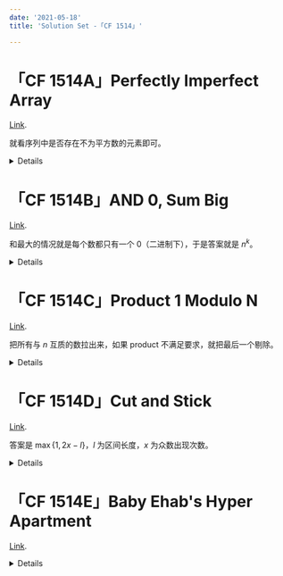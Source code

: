 ```yaml
---
date: '2021-05-18'
title: 'Solution Set -「CF 1514」'

---
```




# 「CF 1514A」Perfectly Imperfect Array

[Link](https://codeforces.com/contest/1514/problem/A).

就看序列中是否存在不为平方数的元素即可。

<details>

```cpp[class="line-numbers"]
#include<bits/stdc++.h>
using namespace std;
typedef long long ll;
template<typename T>void sf(T &x){x=0;T f=0;char c=getchar();for(;c<'0'||c>'9';c=getchar())if(c=='-')f=1;for(;c>='0'&&c<='9';c=getchar())x=(x<<3)+(x<<1)+(c^'0');if(f)x=-x;}
template<typename T>void pf(T x,char l='\n'){static T s[100],t;if(x<0)putchar('-'),x=-x;do s[++t]=x%10,x/=10;while(x);while(t)putchar(s[t--]^'0');putchar(l);}
ll T,n,x;
bool check(ll x)
{
	for(ll i=1;i*i<=x;++i)	if(i*i==x)	return true;
	return false;
}
int main()
{
	for(sf(T);T;--T)
	{
		sf(n);
		bool fl=0;
		for(int i=1;i<=n;++i)
		{
			sf(x);
			if(!check(x))	fl=1;
		}
		if(fl)	puts("YES");
		else	puts("NO");
	}
	return 0;
}
```

</details>

# 「CF 1514B」AND 0, Sum Big

[Link](https://codeforces.com/contest/1514/problem/B).

和最大的情况就是每个数都只有一个 $0$（二进制下），于是答案就是 $n^{k}$。

<details>

```cpp[class="line-numbers"]
#include<bits/stdc++.h>
using namespace std;
typedef long long ll;
template<typename T>void sf(T &x){x=0;T f=0;char c=getchar();for(;c<'0'||c>'9';c=getchar())if(c=='-')f=1;for(;c>='0'&&c<='9';c=getchar())x=(x<<3)+(x<<1)+(c^'0');if(f)x=-x;}
template<typename T>void pf(T x,char l='\n'){static T s[100],t;if(x<0)putchar('-'),x=-x;do s[++t]=x%10,x/=10;while(x);while(t)putchar(s[t--]^'0');putchar(l);}
const int MOD=1e9+7;
int main()
{
	int T,n,k;
	for(sf(T);T;--T)
	{
		sf(n),sf(k);
		ll ans=1;
		for(int i=1;i<=k;++i)	ans*=n,ans%=MOD;
		pf(ans);
	}
	return 0;
}
```

</details>

# 「CF 1514C」Product 1 Modulo N

[Link](https://codeforces.com/contest/1514/problem/C).

把所有与 $n$ 互质的数拉出来，如果 product 不满足要求，就把最后一个剔除。

<details>

```cpp[class="line-numbers"]
#include<bits/stdc++.h>
using namespace std;
typedef long long ll;
template<typename T>void sf(T &x){x=0;T f=0;char c=getchar();for(;c<'0'||c>'9';c=getchar())if(c=='-')f=1;for(;c>='0'&&c<='9';c=getchar())x=(x<<3)+(x<<1)+(c^'0');if(f)x=-x;}
template<typename T>void pf(T x,char l='\n'){static T s[100],t;if(x<0)putchar('-'),x=-x;do s[++t]=x%10,x/=10;while(x);while(t)putchar(s[t--]^'0');putchar(l);}
int n;
ll op(ll x,ll y){return x*y%n;}
int main()
{
	sf(n);
	std::vector<ll> ans;
	for(int i=1;i<=n;++i)	if(__gcd(i,n)==1)	ans.emplace_back(i);
	if(accumulate(ans.begin(),ans.end(),1,op)!=1)	ans.pop_back();
	pf(ans.size());
	for(int i:ans)	pf(i,' ');
	return 0;
}
```

</details>

# 「CF 1514D」Cut and Stick

[Link](https://codeforces.com/contest/1514/problem/D).

答案是 $\max\{1,2x-l\}$，$l$ 为区间长度，$x$ 为众数出现次数。

<details>

```cpp[class="line-numbers"]
#include <cstdio>
#include <algorithm>
#include <cstring>
#include <queue>

using namespace std;

const int MAXN = 5e5 + 5, MAXM = 720 + 5;

char buf[1 << 21], *p1 = buf, *p2 = buf;
#define getchar( ) ( p1 == p2 && ( p2 = ( p1 = buf ) + fread( buf, 1, 1 << 21, stdin ), p1 == p2 ) ? EOF : *p1 ++ )

template<typename _T>
void read( _T &x ){
	x = 0; char c = getchar( ); _T f = 1;
	while( c < '0' || c > '9' ){ if( c == '-' )	f = -1; c = getchar( ); }
	while( c >= '0' && c <= '9' ){ x = ( x << 3 ) + ( x << 1 ) + ( c & 15 ); c = getchar( ); }
	x *= f;
}

template<typename _T>
void write( _T x ){
	if( x < 0 ){ putchar( '-' ); x = -x; }
	if( x > 9 ){ write( x / 10 ); }
	putchar( x % 10 + '0' );
}

template<typename _T>
void swapp( _T &one, _T &another ){ int temp = one; one = another; another = temp; }

template<typename _T>
_T MIN( _T one, _T another ){ return one > another ? another : one; }

template<typename _T>
_T MAX( _T one, _T another ){ return one > another ? one : another; }

int N, M;
int cube, each, kase, isa[MAXN], cnt[MAXN], pos[MAXN], vis[MAXN], bel[MAXN];
int lps[MAXM], rps[MAXM], App[MAXM][MAXM];
vector<int> disc, fur[MAXN];

int getID( int x ){ return lower_bound( disc.begin( ), disc.end( ), x ) - disc.begin( ) + 1; }

void build( ){
	memset( cnt, 0, sizeof( cnt ) );
	for( int i = 1; i <= cube; ++ i ){
		kase ++;
		for( int j = i; j <= cube; ++ j ){
			App[i][j] = App[i][j - 1];
			for( int k = lps[j]; k <= rps[j]; ++ k ){
				if( vis[isa[k]] != kase )	cnt[isa[k]] = 0;
				cnt[isa[k]] ++; App[i][j] = MAX( App[i][j], cnt[isa[k]] );
				vis[isa[k]] = kase;
			}
		}
	}
	memset( cnt, 0, sizeof( cnt ) );
}

int query( int opl, int opr ){
	if( bel[opl] == bel[opr] ){
		int res = 0; kase ++;
		for( int i = opl; i <= opr; ++ i ){
			if( vis[isa[i]] != kase )	cnt[isa[i]] = 0;
			cnt[isa[i]] ++; res = MAX( res, cnt[isa[i]] );
			vis[isa[i]] = kase;
		}
		return res;
	}
	int res = 0;
	res = App[bel[opl] + 1][bel[opr] - 1];
	for( int i = opl; i <= rps[bel[opl]]; ++ i ){
		int lim = fur[isa[i]].size( ) - 1;
		while( pos[i] + res <= lim && fur[isa[i]][pos[i] + res] <= opr )	res ++;
	}
	for( int i = lps[bel[opr]]; i <= opr; ++ i ){
		while( pos[i] - res >= 0 && fur[isa[i]][pos[i] - res] >= opl )	res ++;
	}
	return res;
}

signed main( ){
	read( N ); read( M ); each = 720; cube = ( N - 1 ) / each + 1;
	for( int i = 1; i <= N; ++ i ){ read( isa[i] ); disc.push_back( isa[i] ); }
	sort( disc.begin( ), disc.end( ) );
	disc.erase( unique( disc.begin( ), disc.end( ) ), disc.end( ) );
	for( int i = 1; i <= N; ++ i ){
		isa[i] = getID( isa[i] );
		fur[isa[i]].push_back( i );
		pos[i] = fur[isa[i]].size( ) - 1;
	}
	for( int i = 1; i <= cube; ++ i ){
		lps[i] = rps[i - 1] + 1; rps[i] = rps[i - 1] + each;
		if( i == cube )	rps[i] = N;
		for( int j = lps[i]; j <= rps[i]; ++ j )	bel[j] = i;
	}
	build( );
	int opl, opr;
	while( M -- > 0 ){
		read( opl ); read( opr );
		write( max( 1, 2 * query( opl, opr ) - ( opr - opl + 1 ) ) );
		putchar( '\n' );
	}
	return 0;
}
```

</details>

# 「CF 1514E」Baby Ehab's Hyper Apartment

[Link](https://codeforces.com/contest/1514/problem/E).

<details>

```cpp[class="line-numbers"]
// Oops, something went wrong.
```

</details>